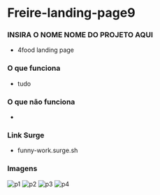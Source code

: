 # Freire-landing-page9

### INSIRA O NOME NOME DO PROJETO AQUI
- 4food landing page

### O que funciona
- tudo

### O que não funciona
- 

### Link Surge 
- funny-work.surge.sh

### Imagens
![p1](https://user-images.githubusercontent.com/60453269/171963221-7cf2a37d-c68c-4a4f-ba70-b9639fab96de.png)
![p2](https://user-images.githubusercontent.com/60453269/171963217-fcdd6f81-540a-4993-ac5c-2861cbab0d92.png)
![p3](https://user-images.githubusercontent.com/60453269/171963223-ae56928b-d75d-47fe-add8-af9204e6404f.png)
![p4](https://user-images.githubusercontent.com/60453269/171963224-5235c557-6f8e-41a0-80e6-c99bd6ae800c.png)
